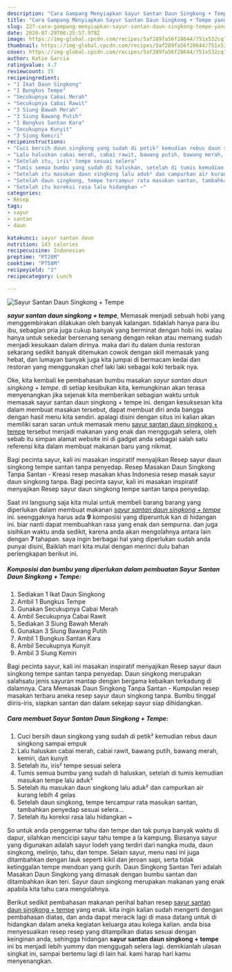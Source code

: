 ```yaml
---
description: "Cara Gampang Menyiapkan Sayur Santan Daun Singkong + Tempe yang Bikin Ngiler"
title: "Cara Gampang Menyiapkan Sayur Santan Daun Singkong + Tempe yang Bikin Ngiler"
slug: 227-cara-gampang-menyiapkan-sayur-santan-daun-singkong-tempe-yang-bikin-ngiler
date: 2020-07-29T06:25:57.978Z
image: https://img-global.cpcdn.com/recipes/5af289fa56f28644/751x532cq70/sayur-santan-daun-singkong-tempe-foto-resep-utama.jpg
thumbnail: https://img-global.cpcdn.com/recipes/5af289fa56f28644/751x532cq70/sayur-santan-daun-singkong-tempe-foto-resep-utama.jpg
cover: https://img-global.cpcdn.com/recipes/5af289fa56f28644/751x532cq70/sayur-santan-daun-singkong-tempe-foto-resep-utama.jpg
author: Katie Garcia
ratingvalue: 4.7
reviewcount: 15
recipeingredient:
- "1 Ikat Daun Singkong"
- "1 Bungkus Tempe"
- "Secukupnya Cabai Merah"
- "Secukupnya Cabai Rawit"
- "3 Siung Bawah Merah"
- "3 Siung Bawang Putih"
- "1 Bungkus Santan Kara"
- "Secukupnya Kunyit"
- "3 Siung Kemiri"
recipeinstructions:
- "Cuci bersih daun singkong yang sudah di petik² kemudian rebus daun singkong sampai empuk"
- "Lalu haluskan cabai merah, cabai rawit, bawang putih, bawang merah, kemiri, dan kunyit"
- "Setelah itu, iris² tempe sesuai selera"
- "Tumis semua bumbu yang sudah di haluskan, setelah di tumis kemudian masukan tempe lalu aduk²"
- "Setelah itu masukan daun singkong lalu aduk² dan campurkan air kurang lebih 4 gelas"
- "Setelah daun singkong, tempe tercampur rata masukan santan, tambahkan penyedap sesuai selera..."
- "Setelah itu koreksi rasa lalu hidangkan ~"
categories:
- Resep
tags:
- sayur
- santan
- daun

katakunci: sayur santan daun 
nutrition: 143 calories
recipecuisine: Indonesian
preptime: "PT26M"
cooktime: "PT58M"
recipeyield: "3"
recipecategory: Lunch

---
```



![Sayur Santan Daun Singkong + Tempe](https://img-global.cpcdn.com/recipes/5af289fa56f28644/751x532cq70/sayur-santan-daun-singkong-tempe-foto-resep-utama.jpg)

<b><i>sayur santan daun singkong + tempe</i></b>, Memasak menjadi sebuah hobi yang menggembirakan dilakukan oleh banyak kalangan. tidaklah hanya para ibu ibu, sebagian pria juga cukup banyak yang berminat dengan hobi ini. walau hanya untuk sekedar bersenang senang dengan rekan atau memang sudah menjadi kesukaan dalam dirinya. maka dari itu dalam dunia restoran sekarang sedikit banyak ditemukan cowok dengan skill memasak yang hebat, dan lumayan banyak juga kita jumpai di bermacam kedai dan restoran yang menggunakan chef laki laki sebagai koki terbaik nya.

Oke, kita kembali ke pembahasan bumbu masakan <i>sayur santan daun singkong + tempe</i>. di setiap kesibukan kita, kemungkinan akan terasa menyenangkan jika sejenak kita memberikan sebagian waktu untuk memasak sayur santan daun singkong + tempe ini. dengan kesuksesan kita dalam membuat masakan tersebut, dapat membuat diri anda bangga dengan hasil menu kita sendiri. apalagi disini dengan situs ini kalian akan memiliki saran saran untuk memasak menu <u>sayur santan daun singkong + tempe</u> tersebut menjadi makanan yang enak dan menggugah selera, oleh sebab itu simpan alamat website ini di gadget anda sebagai salah satu referensi kita dalam membuat makanan baru yang nikmat.

Bagi pecinta sayur, kali ini masakan inspiratif menyajikan Resep sayur daun singkong tempe santan tanpa penyedap. Resep Masakan Daun Singkong Tanpa Santan - Kreasi resep masakan khas Indonesia resep masak sayur daun singkong tanpa. Bagi pecinta sayur, kali ini masakan inspiratif menyajikan Resep sayur daun singkong tempe santan tanpa penyedap.


Saat ini langsung saja kita mulai untuk membeli barang barang yang diperlukan dalam membuat makanan <u><i>sayur santan daun singkong + tempe</i></u> ini. seenggaknya harus ada <b>9</b> komposisi yang diperuntuk kan di hidangan ini. biar nanti dapat membuahkan rasa yang enak dan sempurna. dan juga sisihkan waktu anda sedikit, karena anda akan mengolahnya antara lain dengan <b>7</b> tahapan. saya ingin berbagai hal yang diperlukan sudah anda punyai disini, Baiklah mari kita mulai dengan merinci dulu bahan perlengkapan berikut ini.

<!--inarticleads1-->

##### Komposisi dan bumbu yang diperlukan dalam pembuatan Sayur Santan Daun Singkong + Tempe:

1. Sediakan 1 Ikat Daun Singkong
1. Ambil 1 Bungkus Tempe
1. Gunakan Secukupnya Cabai Merah
1. Ambil Secukupnya Cabai Rawit
1. Sediakan 3 Siung Bawah Merah
1. Gunakan 3 Siung Bawang Putih
1. Ambil 1 Bungkus Santan Kara
1. Ambil Secukupnya Kunyit
1. Ambil 3 Siung Kemiri


Bagi pecinta sayur, kali ini masakan inspiratif menyajikan Resep sayur daun singkong tempe santan tanpa penyedap. Daun singkong merupakan salahsatu jenis sayuran mantap dengan bergama kebaikan terkadung di dalamnya. Cara Memasak Daun Singkong Tanpa Santan - Kumpulan resep masakan terbaru aneka resep sayur daun singkong tanpa. Bumbu tinggal diiris-iris, siapkan santan dan dalam sekejap sayur siap dihidangkan. 

<!--inarticleads2-->

##### Cara membuat Sayur Santan Daun Singkong + Tempe:

1. Cuci bersih daun singkong yang sudah di petik² kemudian rebus daun singkong sampai empuk
1. Lalu haluskan cabai merah, cabai rawit, bawang putih, bawang merah, kemiri, dan kunyit
1. Setelah itu, iris² tempe sesuai selera
1. Tumis semua bumbu yang sudah di haluskan, setelah di tumis kemudian masukan tempe lalu aduk²
1. Setelah itu masukan daun singkong lalu aduk² dan campurkan air kurang lebih 4 gelas
1. Setelah daun singkong, tempe tercampur rata masukan santan, tambahkan penyedap sesuai selera...
1. Setelah itu koreksi rasa lalu hidangkan ~


So untuk anda penggemar tahu dan tempe dan tak punya banyak waktu di dapur, silahkan mencicipi sayur tahu tempe a la kampung. Biasanya sayur yang digunakan adalah sayur lodeh yang terdiri dari nangka muda, daun singkong, melinjo, tahu, dan tempe. Selain sayur, menu nasi ini juga ditambahkan dengan lauk seperti kikil dan jeroan sapi, serta tidak ketinggalan tempe mendoan yang gurih. Daun Singkong Santan Teri adalah Masakan Daun Singkong yang dimasak dengan bumbu santan dan ditambahkan ikan teri. Sayur daun singkong merupakan makanan yang enak apabila kita tahu cara mengolahnya. 

Berikut sedikit pembahasan makanan perihal bahan resep <u>sayur santan daun singkong + tempe</u> yang enak. kita ingin kalian sudah mengerti dengan pembahasan diatas, dan anda dapat meracik lagi di masa datang untuk di hidangkan dalam aneka kegiatan keluarga atau kolega kalian. anda bisa menyesuaikan resep resep yang ditampilkan diatas sesuai dengan keinginan anda, sehingga hidangan <b>sayur santan daun singkong + tempe</b> ini bs menjadi lebih yummy dan menggugah selera lagi. demikianlah ulasan singkat ini, sampai bertemu lagi di lain hal. kami harap hari kamu menyenangkan.
